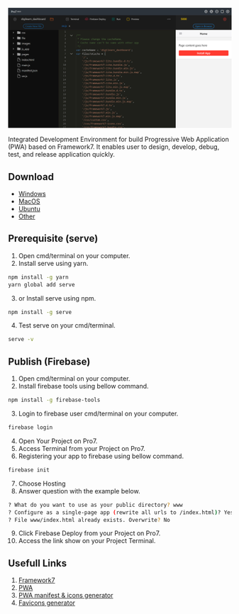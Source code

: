 ![alt text](https://raw.githubusercontent.com/NowDB/Pro7/master/www/img/ide.png "Pro7 IDE")

Integrated Development Environment for build Progressive Web Application (PWA) based on Framework7. It enables user to design, develop, debug, test, and release application quickly.

## Download
- [Windows](https://github.com/NowDB/Pro7/releases/download/v0.0.4/Pro7.Setup.0.0.4.exe)
- [MacOS](https://github.com/NowDB/Pro7/releases/download/v0.0.4/Pro7-0.0.4.dmg)
- [Ubuntu](https://github.com/NowDB/Pro7/releases/download/v0.0.4/pro7_0.0.4_amd64.deb)
- [Other](https://github.com/NowDB/Pro7/releases/tag/v0.0.4)

## Prerequisite (serve)
1. Open cmd/terminal on your computer.
2. Install serve using yarn.
```sh
npm install -g yarn
yarn global add serve
```
3. or Install serve using npm.
```sh
npm install -g serve
```
4. Test serve on your cmd/terminal.
```sh
serve -v
```

## Publish (Firebase)
1. Open cmd/terminal on your computer.
2. Install firebase tools using bellow command.
```sh
npm install -g firebase-tools
```
3. Login to firebase user cmd/terminal on your computer.
```sh
firebase login
```
4. Open Your Project on Pro7.
5. Access Terminal from your Project on Pro7.
6. Registering your app to firebase using bellow command.
```sh
firebase init
```
7. Choose Hosting
8. Answer question with the example below.
```sh
? What do you want to use as your public directory? www
? Configure as a single-page app (rewrite all urls to /index.html)? Yes
? File www/index.html already exists. Overwrite? No
```
9. Click Firebase Deploy from your Project on Pro7.
10. Access the link show on your Project Terminal.

## Usefull Links
1. [Framework7](https://framework7.io/)
2. [PWA](https://web.dev/progressive-web-apps/)
3. [PWA manifest & icons generator](https://app-manifest.firebaseapp.com/)
4. [Favicons generator](https://www.favicon-generator.org/)
